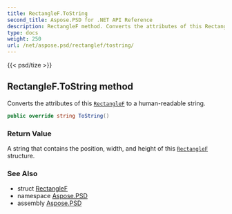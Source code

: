 ```yaml
---
title: RectangleF.ToString
second_title: Aspose.PSD for .NET API Reference
description: RectangleF method. Converts the attributes of this RectangleF to a humanreadable string
type: docs
weight: 250
url: /net/aspose.psd/rectanglef/tostring/
---
```

{{< psd/tize >}}
## RectangleF.ToString method

Converts the attributes of this [`RectangleF`](../) to a human-readable string.

```csharp
public override string ToString()
```

### Return Value

A string that contains the position, width, and height of this [`RectangleF`](../) structure.

### See Also

* struct [RectangleF](../)
* namespace [Aspose.PSD](../../rectanglef/)
* assembly [Aspose.PSD](../../../)


